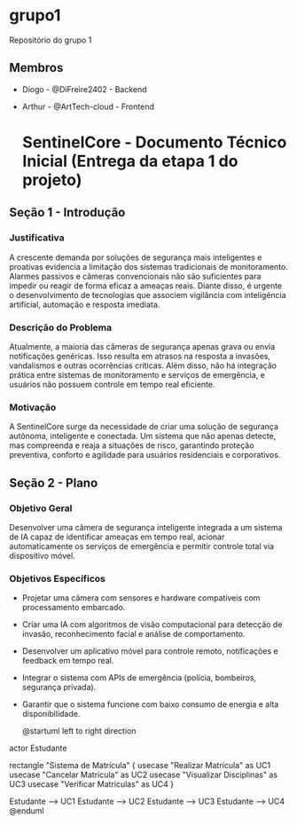 # grupo1
Repositório do grupo 1

## Membros
* Diogo - @DiFreire2402 - Backend
* Arthur - @ArtTech-cloud - Frontend

  # SentinelCore - Documento Técnico Inicial (Entrega da etapa 1 do projeto)

## Seção 1 - Introdução

### Justificativa
A crescente demanda por soluções de segurança mais inteligentes e proativas evidencia a limitação dos sistemas tradicionais de monitoramento. Alarmes passivos e câmeras convencionais não são suficientes para impedir ou reagir de forma eficaz a ameaças reais. Diante disso, é urgente o desenvolvimento de tecnologias que associem vigilância com inteligência artificial, automação e resposta imediata.

### Descrição do Problema
Atualmente, a maioria das câmeras de segurança apenas grava ou envia notificações genéricas. Isso resulta em atrasos na resposta a invasões, vandalismos e outras ocorrências críticas. Além disso, não há integração prática entre sistemas de monitoramento e serviços de emergência, e usuários não possuem controle em tempo real eficiente.

### Motivação
A SentinelCore surge da necessidade de criar uma solução de segurança autônoma, inteligente e conectada. Um sistema que não apenas detecte, mas compreenda e reaja a situações de risco, garantindo proteção preventiva, conforto e agilidade para usuários residenciais e corporativos.



## Seção 2 - Plano

### Objetivo Geral
Desenvolver uma câmera de segurança inteligente integrada a um sistema de IA capaz de identificar ameaças em tempo real, acionar automaticamente os serviços de emergência e permitir controle total via dispositivo móvel.

### Objetivos Específicos
- Projetar uma câmera com sensores e hardware compatíveis com processamento embarcado.  
- Criar uma IA com algoritmos de visão computacional para detecção de invasão, reconhecimento facial e análise de comportamento.  
- Desenvolver um aplicativo móvel para controle remoto, notificações e feedback em tempo real.  
- Integrar o sistema com APIs de emergência (polícia, bombeiros, segurança privada).  
- Garantir que o sistema funcione com baixo consumo de energia e alta disponibilidade.

  @startuml
left to right direction

actor Estudante

rectangle "Sistema de Matrícula" {
  usecase "Realizar Matrícula" as UC1
  usecase "Cancelar Matrícula" as UC2
  usecase "Visualizar Disciplinas" as UC3
  usecase "Verificar Matrículas" as UC4
}

Estudante --> UC1
Estudante --> UC2
Estudante --> UC3
Estudante --> UC4
@enduml
